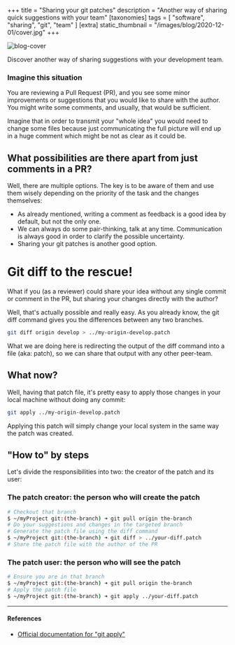 +++
title = "Sharing your git patches"
description = "Another way of sharing quick suggestions with your team"
[taxonomies]
tags = [ "software", "sharing", "git", "team" ]
[extra]
static_thumbnail = "/images/blog/2020-12-01/cover.jpg"
+++

![blog-cover](/images/blog/2020-12-01/cover.jpg)

Discover another way of sharing suggestions with your development team.

<!-- more -->

### Imagine this situation

You are reviewing a Pull Request (PR), and you see some minor improvements or suggestions that you would like to share with the author. You might write some comments, and usually, that would be sufficient.

Imagine that in order to transmit your "whole idea" you would need to change some files because just communicating the full picture will end up in a huge comment which might be not as clear as it could be.

## What possibilities are there apart from just comments in a PR?

Well, there are multiple options. The key is to be aware of them and use them wisely depending on the priority of the task and the changes themselves:
- As already mentioned, writing a comment as feedback is a good idea by default, but not the only one.
- We can always do some pair-thinking, talk at any time. Communication is always good in order to clarify the possible uncertainty.
- Sharing your git patches is another good option.

# Git diff to the rescue!

What if you (as a reviewer) could share your idea without any single commit or comment in the PR, but sharing your changes directly with the author?

Well, that's actually possible and really easy. As you already know, the git diff command gives you the differences between any two branches.

```sh
git diff origin develop > ../my-origin-develop.patch
```

What we are doing here is redirecting the output of the diff command into a file (aka: patch), so we can share that output with any other peer-team.

## What now?

Well, having that patch file, it's pretty easy to apply those changes in your local machine without doing any commit:

```sh
git apply ../my-origin-develop.patch
```

Applying this patch will simply change your local system in the same way the patch was created.

## "How to" by steps

Let's divide the responsibilities into two: the creator of the patch and its user:

### The patch creator: the person who will create the patch

```sh
# Checkout that branch
$ ~/myProject git:(the-branch) ➜ git pull origin the-branch
# Do your suggestions and changes in the targeted branch
# Generate the patch file using the diff command
$ ~/myProject git:(the-branch) ➜ git diff > ../your-diff.patch
# Share the patch file with the author of the PR
```

### The patch user: the person who will see the patch

```sh
# Ensure you are in that branch
$ ~/myProject git:(the-branch) ➜ git pull origin the-branch
# Apply the patch file
$ ~/myProject git:(the-branch) ➜ git apply ../your-diff.patch
```

---

#### References

- [Official documentation for "git apply"](https://git-scm.com/docs/git-apply)
